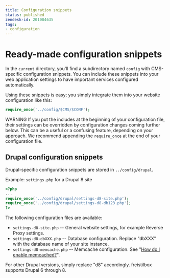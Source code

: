 ```yaml
---
title: Configuration snippets
status: published
zendesk-id: 201084635
tags:
- configuration
---
```


# Ready-made configuration snippets

In the `current` directory, you'll find a subdirectory named `config` with
CMS-specific configuration snippets. You can include these snippets into your
web application settings to have important services configured automatically.

Using these snippets is easy; you simply integrate them into your website
configuration like this:

```php
require_once('../config/$CMS/$CONF');
```

<span class="label warning">WARNING</span> If you put the includes
at the beginning of your configuration file, their settings can be
overridden by configuration changes coming further below. This can be a
useful or a confusing feature, depending on your approach. We recommend
appending the `require_once` at the end of your configuration file.

## Drupal configuration snippets

Drupal-specific configuration snippets are stored in `../config/drupal`. 

Example: `settings.php` for a Drupal 8 site

```php
<?php
...
require_once('../config/drupal/settings-d8-site.php');
require_once('../config/drupal/settings-d8-db123.php');
?>
```

The following configuration files are available:

* `settings-d8-site.php` -- General website settings, for example Reverse Proxy
  settings.
* `settings-d8-dbXXX.php` -- Database configuration. Replace "dbXXX" with the
  database name of your site instance. 
* `settings-d8-memcache.php` -- Memcache configuration.
  See "[How do I enable memcached?](/tech_faq/memcache.html)".

For other Drupal versions, simply replace "d8" accordingly. freistilbox supports
Drupal 6 through 8.
